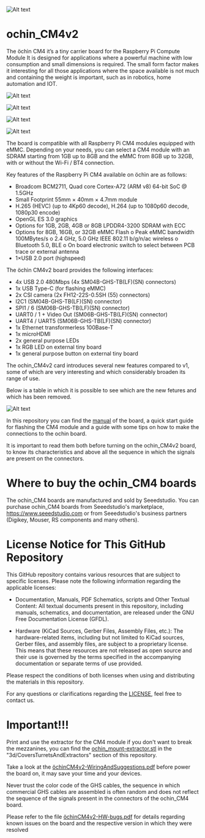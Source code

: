 ![Alt text](images/logo.png?raw=true&=200x "ochin_CM4")
# ochin_CM4v2
The öchìn CM4 it’s a tiny carrier board for the Raspberry Pi Compute Module  It is designed for applications where a powerful machine with low consumption and small dimensions is required. The small form factor makes it interesting for all those applications where the space available is not much and containing the weight is important, such as in robotics, home automation and IOT.

![Alt text](images/ochin_CM4_topDoc.png?raw=true "ochin_CM4")

![Alt text](images/ochin_CM4_botDoc.png?raw=true "ochin_CM4 back")

![Alt text](images/ochin_CM4_USBext_topDoc.png?raw=true "ochin_CM4extUSB")

![Alt text](images/ochin_CM4_USBext_botDoc.png?raw=true "ochin_CM4extUSB")


The board is compatible with all Raspberry Pi CM4 modules equipped with eMMC. Depending on your needs, you can select a CM4 module with an SDRAM starting from 1GB up to 8GB and the eMMC from 8GB up to 32GB, with or without the Wi-Fi / BT4 connection.

Key features of the Raspberry Pi CM4 available on öchìn are as follows:
* Broadcom BCM2711, Quad core Cortex-A72 (ARM v8) 64-bit SoC @ 1.5GHz
* Small Footprint 55mm × 40mm × 4.7mm module
* H.265 (HEVC) (up to 4Kp60 decode), H.264 (up to 1080p60 decode, 1080p30 encode)
* OpenGL ES 3.0 graphics
* Options for 1GB, 2GB, 4GB or 8GB LPDDR4-3200 SDRAM with ECC
* Options for 8GB, 16GB, or 32GB eMMC Flash
o Peak eMMC bandwidth 100MBytes/s
o 2.4 GHz, 5.0 GHz IEEE 802.11 b/g/n/ac wireless
o Bluetooth 5.0, BLE
o On board electronic switch to select between PCB trace or external antenna
* 1×USB 2.0 port (highspeed)

The öchìn CM4v2 board provides the following interfaces:

*	4x USB 2.0 480Mbps (4x SM04B-GHS-TB(LF)(SN) connectors)
*	1x USB Type-C (for flashing eMMC)
*	2x CSI camera (2x FH12-22S-0.5SH (55) connectors)
*	I2C1 (SM04B-GHS-TB(LF)(SN) connector)
*	SPI1 / 6 (SM06B-GHS-TB(LF)(SN) connector)
*	UART0 / 1 + Video Out (SM06B-GHS-TB(LF)(SN) connector)
*	UART4 / UART5 (SM06B-GHS-TB(LF)(SN) connector)
*	1x Ethernet transformerless 100Base-T
*	1x microHDMI
*	2x general purpose LEDs
*	1x RGB LED on external tiny board
*	1x general purpose button on external tiny board

The ochin_CM4v2 card introduces several new features compared to v1, some of which are very interesting and which considerably broaden its range of use. 

Below is a table in which it is possible to see which are the new fetures and which has been removed.

![Alt text](images/ochin_comparison_table.png?raw=true "ochin_CM4 comparison table")

In this repository you can find the [manual](öchìnCM4v2-Manual.pdf) of the board, a quick start guide for flashing the CM4 module and a guide with some tips on how to make the connections to the ochin board. 

It is important to read them both before turning on the ochin_CM4v2 board, to know its characteristics and above all the sequence in which the signals are present on the connectors.

# Where to buy the ochin_CM4 boards
The ochin_CM4 boards are manufactured and sold by Seeedstudio. You can purchase ochin_CM4 boards from Seeedstudio's marketplace, https://www.seeedstudio.com or from Seeedstudio's business partners (Digikey, Mouser, RS components and many others).

# License Notice for This GitHub Repository

This GitHub repository contains various resources that are subject to specific licenses. Please note the following information regarding the applicable licenses:

* Documentation, Manuals, PDF Schematics, scripts and Other Textual Content: All textual documents present in this repository, including manuals, schematics, and documentation, are released under the GNU Free Documentation License (GFDL).

* Hardware (KiCad Sources, Gerber Files, Assembly Files, etc.): The hardware-related items, including but not limited to KiCad sources, Gerber files, and assembly files, are subject to a proprietary license. This means that these resources are not released as open source and their use is governed by the terms specified in the accompanying documentation or separate terms of use provided.

Please respect the conditions of both licenses when using and distributing the materials in this repository.

For any questions or clarifications regarding the [LICENSE](LICENSE), feel free to contact us.

# Important!!!

Print and use the extractor for the CM4 module if you don't want to break the mezzanines, you can find the [ochin_mount-extractor.stl](3d/CoversTurretsAndExtractors/ochin_mount-extractor.stl) in the "3d/CoversTurretsAndExtractors" section of this repository.

Take a look at the [öchìnCM4v2-WiringAndSuggestions.pdf](öchìnCM4v2-WiringAndSuggestions.pdf) before power the board on, it may save your time and your devices.

Never trust the color code of the GHS cables, the sequence in which commercial GHS cables are assembled is often random and does not reflect the sequence of the signals present in the connectors of the ochin_CM4 board.

Please refer to the file [öchìnCM4v2-HW-bugs.pdf](öchìnCM4v2-HW-bugs.pdf) for details regarding known issues on the board and the respective version in which they were resolved